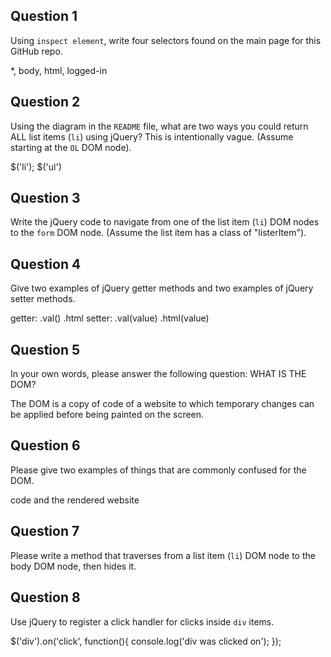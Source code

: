 ## Question 1

Using `inspect element`, write four selectors found on the main page for this
GitHub repo.

<!-- your answer starts here -->
*, body, html, logged-in
<!-- your answer ends here -->

## Question 2

Using the diagram in the `README` file, what are two ways you could return ALL
list items (`li`) using jQuery? This is intentionally vague. (Assume starting
at the `OL` DOM node).

<!-- your answer starts here -->
$('li');
$('ul')

<!-- your answer ends here -->

## Question 3

Write the jQuery code to navigate from one of the list item (`li`) DOM nodes to
the `form` DOM node. (Assume the list item has a class of "listerItem").

<!-- your answer starts here -->

<!-- your answer ends here -->

## Question 4

Give two examples of jQuery getter methods and two examples of jQuery setter
methods.

<!-- your answer starts here -->
getter:
.val()
.html
setter:
.val(value)
.html(value)
<!-- your answer ends here -->

## Question 5

In your own words, please answer the following question: WHAT IS THE DOM?

<!-- your answer starts here -->
The DOM is a copy of code of a website to which temporary changes can be applied
before being painted on the screen.
<!-- your answer ends here -->

## Question 6

Please give two examples of things that are commonly confused for the DOM.

<!-- your answer starts here -->
code and the rendered website
<!-- your answer ends here -->

## Question 7

Please write a method that traverses from a list item (`li`) DOM node to the
body DOM node, then hides it.

<!-- your answer starts here -->

<!-- your answer ends here -->

## Question 8

Use jQuery to register a click handler for clicks inside `div` items.

<!-- your answer starts here -->
$('div').on('click', function(){
  console.log('div was clicked on');
});
<!-- your answer ends here -->
